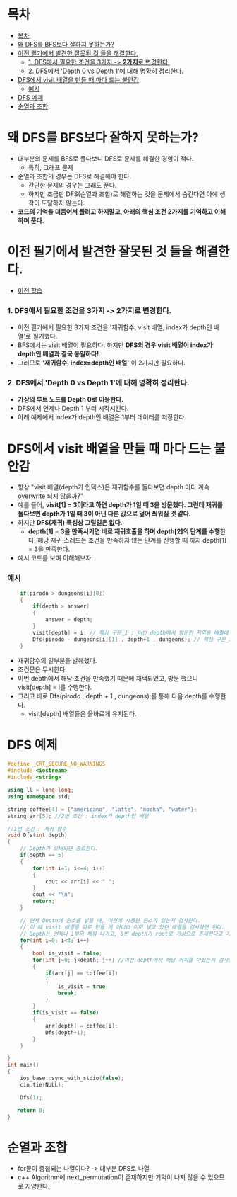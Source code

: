 # 목차
- [목차](#목차)
- [왜 DFS를 BFS보다 잘하지 못하는가?](#왜-dfs를-bfs보다-잘하지-못하는가)
- [이전 필기에서 발견한 잘못된 것 들을 해결한다.](#이전-필기에서-발견한-잘못된-것-들을-해결한다)
    - [1. DFS에서 필요한 조건을 3가지 -> **2가지**로 변경한다.](#1-dfs에서-필요한-조건을-3가지---2가지로-변경한다)
    - [2. DFS에서 'Depth 0 vs Depth 1'에 대해 명확히 정리한다.](#2-dfs에서-depth-0-vs-depth-1에-대해-명확히-정리한다)
- [DFS에서 visit 배열을 만들 때 마다 드는 불안감](#dfs에서-visit-배열을-만들-때-마다-드는-불안감)
    - [예시](#예시)
- [DFS 예제](#dfs-예제)
- [순열과 조합](#순열과-조합)

# 왜 DFS를 BFS보다 잘하지 못하는가?
- 대부분의 문제를 BFS로 풀다보니 DFS로 문제를 해결한 경험이 적다.
  - 특히, 그래프 문제
- 순열과 조합의 경우는 DFS로 해결해야 한다.
  - 간단한 문제의 경우는 그래도 푼다.
  - 하지만 조금만 DFS(순열과 조합)로 해결하는 것을 문제에서 숨긴다면 아예 생각이 도달하지 않는다.
- **코드의 기억을 더듬어서 풀려고 하지말고, 아래의 핵심 조건 2가지를 기억하고 이해하며 푼다.**

# 이전 필기에서 발견한 잘못된 것 들을 해결한다.
- [이전 학습](https://github.com/pjw960316/Unity_Client_Programmer/blob/main/Computer%20Science/Study%20In%20College/Algorithm%20(Coding%20Test).pdf)
### 1. DFS에서 필요한 조건을 3가지 -> **2가지**로 변경한다.
- 이전 필기에서 필요한 3가지 조건을 '재귀함수, visit 배열, index가 depth인 배열'로 필기했다.
- BFS에서는 visit 배열이 필요하다. 하지만 **DFS의 경우 visit 배열이 index가 depth인 배열과 결국 동일하다!**
- 그러므로 **'재귀함수, index=depth인 배열'** 이 2가지만 필요하다.

### 2. DFS에서 'Depth 0 vs Depth 1'에 대해 명확히 정리한다.
- **가상의 루트 노드를 Depth 0로 이용한다.**
- DFS에서 언제나 Depth 1 부터 시작시킨다.
- 아래 예제에서 index가 depth인 배열은 1부터 데이터를 저장한다.

# DFS에서 visit 배열을 만들 때 마다 드는 불안감
- 항상 "visit 배열(depth가 인덱스)은 재귀함수를 돌다보면 depth 마다 계속 overwrite 되지 않을까?"
- 예를 들어, **visit[1] = 3이라고 하면 depth가 1일 때 3을 방문했다. 그런데 재귀를 돌다보면 depth가 1일 때 3이 아닌 다른 값으로 덮어 씌워질 것 같다.**
- 하지만 **DFS(재귀) 특성상 그럴일은 없다.**
  - **depth[1] = 3을 만족시키면 바로 재귀호출을 하며 depth[2]의 단계를 수행**한다. 해당 재귀 스레드는 조건을 만족하지 않는 단계를 진행할 때 까지 depth[1] = 3을 만족한다.
- 예시 코드를 보며 이해해보자.
### 예시
~~~c++
    if(pirodo > dungeons[i][0])
    {
        if(depth > answer)
        {
            answer = depth;
        }
        visit[depth] = i; // 핵심 구문_1 : 이번 depth에서 방문한 지역을 배열에 초기화
        Dfs(pirodo - dungeons[i][1] , depth+1 , dungeons); // 핵심 구문_2 : 바로 다음 단계의 depth로 DFS를 수행        
    }
~~~
  - 재귀함수의 일부분을 발췌했다.
  - 조건문은 무시한다. 
  - 이번 depth에서 해당 조건을 만족했기 때문에 채택되었고, 방문 했으니 visit[depth] = i를 수행한다.
  - 그리고 바로 Dfs(pirodo , depth + 1 , dungeons);를 통해 다음 depth를 수행한다.
    - visit[depth] 배열들은 올바르게 유지된다.
# DFS 예제
~~~c++
#define _CRT_SECURE_NO_WARNINGS
#include <iostream>
#include <string>

using ll = long long;
using namespace std;

string coffee[4] = {"americano", "latte", "mocha", "water"};
string arr[5]; //2번 조건 : index가 depth인 배열

//1번 조건 : 재귀 함수
void Dfs(int depth)
{
    // Depth가 오버되면 종료한다.
    if(depth == 5)
    {
        for(int i=1; i<=4; i++)
        {
            cout << arr[i] << " ";
        }
        cout << "\n";
        return;
    }

    // 현재 Depth에 원소를 넣을 때, 이전에 사용한 원소가 있는지 검사한다.
    // 이 때 visit 배열을 따로 만들 게 아니라 이미 넣고 있던 배열을 검사하면 된다.
    // Depth는 언제나 1부터 채워 나가고, 0번 depth가 root로 가상으로 존재한다고 가정한다.
    for(int i=0; i<4; i++)
    {
        bool is_visit = false;
        for(int j=0; j<depth; j++) //이전 depth에서 해당 커피를 마셨는지 검사한다.
        {
            if(arr[j] == coffee[i])
            {
                is_visit = true;
                break;
            }
        }
        if(is_visit == false)
        {
            arr[depth] = coffee[i];
            Dfs(depth+1);
        }
    }

}
int main()
{
    ios_base::sync_with_stdio(false);
    cin.tie(NULL);

    Dfs(1);

   return 0;
}
~~~

# 순열과 조합
- for문이 중첩되는 나열이다? -> 대부분 DFS로 나열
- c++ Algorithm에 next_permutation이 존재하지만 기억이 나지 않을 수 있으므로 지양한다.